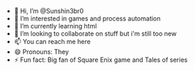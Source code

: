 - 👋 Hi, I’m @Sunshin3br0
- 👀 I’m interested in games and process automation
- 🌱 I’m currently learning html 
- 💞️ I’m looking to collaborate on stuff but i'm still too new
- 📫 You can reach me here
- 😄 Pronouns: They
- ⚡ Fun fact: Big fan of Square Enix game and Tales of series

<!---
Sunshin3br0/Sunshin3br0 is a ✨ special ✨ repository because its `README.md` (this file) appears on your GitHub profile.
You can click the Preview link to take a look at your changes.
--->
